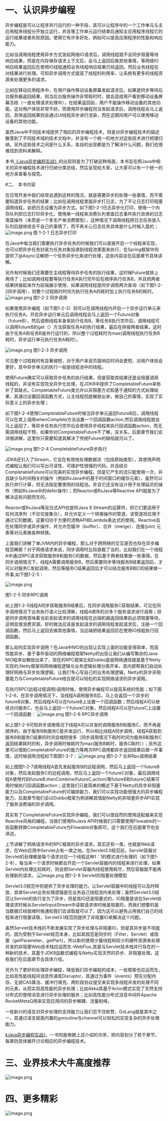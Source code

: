 # 一、认识异步编程
异步编程是可以让程序并行运行的一种手段，其可以让程序中的一个工作单元与主应用程序线程分开独立运行，并且等工作单元运行结束后通知主应用程序线程它的运行结果或者失败原因。使用它有许多好处，例如可以提高应用程序的性能和响应能力。

比如当调用线程使用异步方式发起网络IO请求后，调用线程就不会同步阻塞等待响应结果，而是在内存保存请求上下文后，会马上返回后做其他事情，等网络IO响应结果返回后在使用IO线程通知业务线程响应结果已经返回，然后业务线程在对结果进行处理。可知异步调用方式提高了线程的利用率，让系统有更多的线程资源来处理更多的请求。
    
    
比如在移动应用程序中，在用户操作移动设备屏幕发起请求后，如果是同步等待后台服务器返回结果，则当后台服务操作非常耗时时，就会造成用户看到移动设备屏幕冻结（一直处理请求处理中），在结果返回前，用户不能操作移动设备的其他功能，这对用户体验非常不好。而使用异步编程则当发起请求后，调用线程会马上返回，具体返回结果则会通过UI线程异步进行渲染，而在这期间用户可以使用移动设备的其他功能。

虽然Java中不同技术域提供了相应的异步编程技术，但是对异步编程技术的描述散落到了不同技术域的技术文档中，并没有一个统一的地方对这些技术进行梳理归纳。另外这些技术之间是什么关系，各自的出现都是为了解决什么问题，我们也很难找到资料来解释。

本书[《Java异步编程实战》]([https://item.jd.com/12778422.html](https://item.jd.com/12778422.html))的出现则是为了打破这种局面，本书旨在把Java中相关的异步编程技术进行归纳分类总结，然后呈现给大家，让大家可以有一个统一的地方来查看与探究。


#二、 本书内容

在日常开发中我们经常会遇到这样的情况，就是需要异步的处理一些事情，而不需要知道异步任务的结果；比如在调用线程里面异步打日志，为了不让日志打印阻塞调用线程，会把日志设置为异步方式。如下图1-2-1日志异步化打印，使用一个内存队列把日志打印异步化，使用单一线程来消费队列里面日志事件执行具体的日志落盘操作（本质是一个多生产单消费模型），这种情况下调用线程把日志任务放入队列后就继续去干自己的事情了，而不再关心日志任务具体是什么时候入盘的；
![image.png](https://upload-images.jianshu.io/upload_images/5879294-5badf08eb800a7db.png?imageMogr2/auto-orient/strip%7CimageView2/2/w/1240)
图 1-2-1 日志异步打印


在Java中每当我们需要执行异步任务的时候我们可以直接开启一个线程来实现，也可以把异步任务封装为任务对象投递到线程池里面来执行，在Spring框架中则提供了@Async注解把一个任务异步化来进行处理，这些内容会在后面章节具体讲解。

另外有时候我们还需要在主线程等待异步任务的执行结果，这时候Future就排上用场了；比如调用线程要等执行任务A执行完毕后在顺序执行任务B，并且把两者结果拼接起来作为前端展示使用，如果调用线程是同步调用两次查询（如下图1-2-2同步调用），则整个过程耗时时间为执行任务A的耗时加上执行任务B的耗时。
![image.png](https://upload-images.jianshu.io/upload_images/5879294-df0ee3e58f834dd7.png?imageMogr2/auto-orient/strip%7CimageView2/2/w/1240)
图1-2-2 同步调用

如果使用异步编程（如下图1-2-3）则可以在调用线程内开启一个异步运行单元来执行任务A，开启异步运行单元后调用线程会马上返回一个Future对象（futureB），然后调用线程本身来执行任务B，等任务B执行完毕后，调用线程可以调用futureB的get（）方法获取任务A的执行结果，最后在拼接两者结果。这时由于任务A和任务B是并行运行的，所以整个过程耗时为max(调用线程执行任务B耗时，异步运行单元执行任务A耗时）。

![image.png](https://upload-images.jianshu.io/upload_images/5879294-8336367ed2724888.png?imageMogr2/auto-orient/strip%7CimageView2/2/w/1240)
图1-2-3 异步调用

可见整个过程耗时有显著缩短，对于用户来说页面响应时间会更短，对用户体验会更好，其中异步单元的执行一般是线程池中的线程。

使用Future确实可以获取异步任务的执行结果，但是获取其结果还是会阻塞调用线程的，并没有实现完全异步化处理，在JDK8中提供了CompletableFuture来弥补了其缺点。CompletableFuture类允许以非阻塞方式和基于通知的方式处理结果，其通过设置回调函数方式，让主线程彻底解放出来，做自己的事情，实现了实际意义上的异步处理；

如下图1-2-4使用CompletableFuture时候当异步单元返回futureB后，调用线程可以在其上调用whenComplete方法设置一个回调函数action,然后调用线程就会马上返回了，等异步任务执行完毕后会使用异步线程来执行回调函数action，而无需调用线程干预，如果你对CompletableFuture不了解，没关系，后面章节我们会详细讲解，这里你只需要知道其解决了传统Future的缺陷就可以了。

![image.png](https://upload-images.jianshu.io/upload_images/5879294-4f70469be083c946.png?imageMogr2/auto-orient/strip%7CimageView2/2/w/1240)
图1-2-4 CompletableFuture异步执行

JDK8还引入了Stream，它旨在有效地处理数据流（包括原始类型），其使用声明式编程让我们可以写出可读性、可维护性很强的代码，并且结合CompletableFuture可以完美的实现异步编程。但是它产生的流只能使用一次，并且缺少与时间相关的操作（例如RxJava中的基于时间窗口的缓存元素），虽然可以执行并行计算，但无法指定要使用的线程池。并且它还没有设计用于处理延迟的操作（例如RxJava中的defer操作）；而Reactor或RxJava等Reactive API就是为了解决这些问题而生的。


Reactor或RxJava等反应式API也提供Java 8 Stream的运算符，但它们更适用于任何流序列（不仅仅是集合），并允许定义一个转换操作的管道，该管道将应用于通过它的数据，这要归功于方便的流畅API和Lambda表达式的使用。Reactive旨在处理同步或异步操作，并允许您缓冲（buffer）、合并（merge）、连接(join) 元素等对元素做各种转换。

上面我们讲解了单JVM内的异步编程，那么对于跨网络的交互是否也存在异步编程范畴那？对于网络请求来说，同步调用时比较直截了当的，比如我们在一个线程A中通过RPC请求获取服务B和服务C的数据，然后基于两者结果做一些事情。在同步调用情况下，线程A需要调用服务B，然后需要同步等待服务B结果返回后，才可以对服务C发起调用，然后等服务C结果返回后才可以结合服务B和C的结果做一件事,如下图1-2-5：

![image.png](https://upload-images.jianshu.io/upload_images/5879294-d7d682583e8eeb42.png?imageMogr2/auto-orient/strip%7CimageView2/2/w/1240)

图1-2-5 同步RPC调用

如上图1-2-5线程A同步获取服务B结果后，在同步调用服务C获取结果，可见在同步调用情况下业务执行语义比较清晰，线程A顺序的对多个服务请求进行调用；但是同步调用意味着当前发起请求的调用线程在远端机器返回结果前必须阻塞等待，这明显很浪费资源。好的做法应该是发起请求的调用线程发起请求后，注册一个回调函数，然后马上返回去做其他事情，当远端把结果返回后在使用IO线程执行回调函数。

那么如何实现异步调用？在Java中NIO的出现让实现上面的功能变得简单，而高性能异步、基于事件驱动的网络编程框架Netty的出现让我们从编写繁杂的Java NIO程序出解放出来了，现在的RPC框架比如Dubbo底层网络通信就是基于Netty实现的;Netty框架将网络编程逻辑与业务逻辑处理分离开来，其内部帮我们自动处理好网络与异步处理逻辑，让我们专心写自己的业务处理逻辑，Netty的异步非阻塞能力与CompletableFuture结合就可以轻松的实现网络请求的异步调用。

在执行RPC(远程过程调用)调用时候，使用异步编程可以提高系统的性能；如下图1-2-6，在异步调用情况下，当线程A调用服务B后，马上会返回一个异步的futureB对象，然后线程A可以在futureB上设置一个回调函数；然后线程A可以继续访问服务C，也会马上返回一个futureC对象，然后线程A可以在futureC上设置一个回调函数：
![image.png](https://upload-images.jianshu.io/upload_images/5879294-4b95800bcd9656dd.png?imageMogr2/auto-orient/strip%7CimageView2/2/w/1240)
图1-2-6 RPC异步调用

如上图1-2-6可知异步调用情况下线程A可以并发的调用服务B和服务C，而不再是顺序的，由于服务B和服务C是并发运行，所以相比线程A同步调用，线程A获取到服务B和服务C结果的时间会缩短很多（同步调用情况下耗时时间为服务B和服务C返回结果耗时的和，异步调用时候耗时为max(服务B耗时，服务C耗时））；另外这里可以借助CompletableFuture的能力等两次RPC调用都异步返回结果后做一件事情，这时候调用流程如下图图1-2-7：
![image.png](https://upload-images.jianshu.io/upload_images/5879294-1a0983469fb425de.png?imageMogr2/auto-orient/strip%7CimageView2/2/w/1240)
图1-2-7 合并Rpc调用结果

如上图图1-2-7调用线程A首先发起服务B的远程调用，然后马上返回一个futureB对象，然后发起服务C的远程调用，然后马上返回一个futureC对象，最后调用线程A使用代码futureB.thenCombine(futureC,action)等futureB和futureC结果可用时候执行回调函数action；这里我们只是简单的概述下基于Netty的异步非阻塞能力以及CompletableFuture的可编排能力，我们可以实现功能很强大的异步编程能力，后面章节我们会以Dubbo框架为例讲解其借助Netty的非阻塞异步API实现了服务消费端的异步调用。

其实有了CompletableFuture实现异步编程，我们可以很自然的使用适配器来实现Reactive风格的编程，当我们使用RxJava API时候我们只需要使用Flowable的一些函数转换CompletableFuture为Flowable对象即可，这个我们在后面章节也会讲述。

上节讲解了网络请求中的RPC框架的异步请求，其实还有一类，也就是Web请求，在Web应用中Servlet占有一席之地。在Servlet3.0规范前，Servlet容器对Servlet的处理都是每个请求对应一个线程这种1：1的模式进行处理的（如下图1-2-8），每当来一个请求时候都会开启一个Servlet容器内的线程来进行处理，如果Servlet内处理比较耗时，则会把Servlet容器内线程使用耗尽，然后容器就不能再处理新的请求。
![image.png](https://upload-images.jianshu.io/upload_images/5879294-d378ede7d803b482.png?imageMogr2/auto-orient/strip%7CimageView2/2/w/1240)
图1-2-8 Servlet的阻塞处理模型

Servlet3.0规范中则提供了异步处理的能力，让Servlet容器中的线程可以及时释放，具体Servlet业务处理逻辑是在业务自己线程池内来处理；虽然Servlet3.0规范让Servlet的执行变为了异步，但是其IO还是阻塞式的，IO阻塞是说在Servlet处理请求时候从ServletInputStream中读取请求体时候是阻塞的，而我们想要的是当数据已经就绪时候通知我们去读取就可以了，因为这可以避免占用我们自己的线程来进行阻塞读取，Servlet3.1规范则提供了非阻塞IO来解决这个问题。

虽然Servlet技术栈的不断发展实现了异步处理与非阻塞IO，但是其异步是不彻底的，因为受制于Servlet规范本身，比如其规范是同步的（Filter，Servlet）或阻塞（getParameter，getPart）。所以新的使用少量线程和较少的硬件资源来处理并发的非阻塞Web技术栈应运而生-WebFlux,其是与Servlet技术栈并行存在的一种新的技术，其基于JDK8函数式编程与Netty实现天然的异步、非阻塞处理，这些我们在后面章节会具体介绍。

另外为了更好的处理异步编程，降低我们异步编程的成本，一些框架也应运而生，比如高性能线程间消息传递库Disruptor，其通过为事件（events）预先分配内存、无锁CAS算法、缓冲行填充、两阶段协议提交来实现多线程并发的处理不同的元素，从而实现高性能的异步处理；比如Akka其基于Actor模式实现了天然支持分布式的使用消息进行异步处理的服务；比如高性能分布式消息中间件Apache RocketMetaQ用来实现应用间的异步解耦、流量削峰。

一些新兴的语言对异步处理的支持能力让我们忍不住称赞，GoLang就是其中之一，其通过语言层面内置的goroutine与channel可以轻松的实现复杂的异步处理能力。

[《Java异步编程实战》](https://links.jianshu.com/go?to=%255Bhttps%3A%2F%2Fitem.jd.com%2F12778422.html%255D%28https%3A%2F%2Fitem.jd.com%2F12778422.html%29)，一书则是根据上述介绍的次序，把内容划分了若干章节，每章则具体展开讨论相应的异步编程技术。

# 三、业界技术大牛高度推荐
![image.png](https://upload-images.jianshu.io/upload_images/5879294-d0e8fc10dd6dd932.png?imageMogr2/auto-orient/strip%7CimageView2/2/w/1240)

# 四、更多精彩

![image.png](https://upload-images.jianshu.io/upload_images/5879294-1a06dd50396a7ae9.png?imageMogr2/auto-orient/strip%7CimageView2/2/w/1240)
